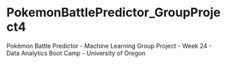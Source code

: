 # PokemonBattlePredictor_GroupProject4
Pokémon Battle Predictor -  Machine Learning Group Project - Week 24 - Data Analytics Boot Camp - University of Oregon
